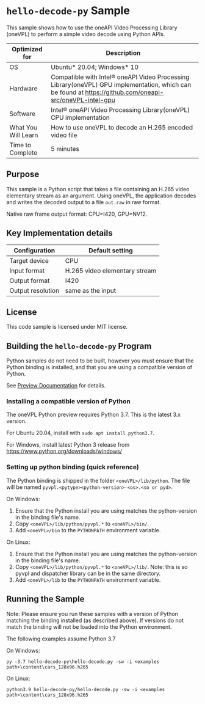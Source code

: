 # `hello-decode-py` Sample

This sample shows how to use the oneAPI Video Processing Library (oneVPL) to
perform a simple video decode using Python APIs.

| Optimized for    | Description
|----------------- | ----------------------------------------
| OS               | Ubuntu* 20.04; Windows* 10
| Hardware         | Compatible with Intel® oneAPI Video Processing Library(oneVPL) GPU implementation, which can be found at https://github.com/oneapi-src/oneVPL-intel-gpu 
| Software         | Intel® oneAPI Video Processing Library(oneVPL) CPU implementation
| What You Will Learn | How to use oneVPL to decode an H.265 encoded video file
| Time to Complete | 5 minutes


## Purpose

This sample is a Python script that takes a file containing an H.265
video elementary stream as an argument. Using oneVPL, the application decodes 
and writes the decoded output to a file `out.raw` in raw format.

Native raw frame output format: CPU=I420, GPU=NV12.

## Key Implementation details

| Configuration     | Default setting
| ----------------- | ----------------------------------
| Target device     | CPU
| Input format      | H.265 video elementary stream
| Output format     | I420
| Output resolution | same as the input


## License

This code sample is licensed under MIT license.


## Building the `hello-decode-py` Program

Python samples do not need to be built, however you must ensure that the
Python binding is installed, and that you are using a compatible version of Python.

See [Preview Documentation](https://software.intel.com/content/www/us/en/develop/articles/onevpl-preview-examples.html)
for details.

### Installing a compatible version of Python
The oneVPL Python preview requires Python 3.7.   This is the latest 3.x version.

For Ubuntu 20.04, install with ``sudo apt install python3.7``.

For Windows, install latest Python 3 release from https://www.python.org/downloads/windows/


### Setting up python binding (quick reference)

The Python binding is shipped in the folder ``<oneVPL>/lib/python``. The file will be
named ``pyvpl.<pytype><python-version>-<os>.<so or pyd>``.

On Windows:

1. Ensure that the Python install you are using matches the python-version in the binding file's name.
2. Copy ``<oneVPL>/lib/python/pyvpl.*`` to ``<oneVPL>/bin/``.
3. Add ``<oneVPL>/bin`` to the ``PYTHONPATH`` environment variable.

On Linux:

1. Ensure that the Python install you are using matches the python-version in the binding file's name.
2. Copy ``<oneVPL>/lib/python/pyvpl.*`` to ``<oneVPL>/lib/``.  Note: this is so pyvpl and dispatcher library can be in the same directory.
3. Add ``<oneVPL>/lib`` to the ``PYTHONPATH`` environment variable.  

## Running the Sample

Note: Please ensure you run these samples with a version of Python matching the binding installed (as described above).
If versions do not match the binding will not be loaded into the Python environment.

The following examples assume Python 3.7

On Windows:

```
py -3.7 hello-decode-py\hello-decode.py -sw -i <examples path>\content\cars_128x96.h265
```

On Linux:

```
python3.9 hello-decode-py/hello-decode.py -sw -i <examples path>\content\cars_128x96.h265
```
